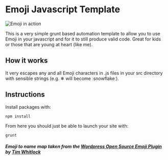 # Emoji Javascript Template

![Emoji in action](http://i.imgur.com/6n0NgK0.png)


This is a very simple grunt based automation template to allow you to use Emoji in your javascript and for it to still produce valid code. Great for kids or those that are young at heart (like me).

## How it works

It very escapes any and all Emoji characters in .js files in your src directory with sensible strings (e.g. ❄ will become ːsnowflakeː).

## Instructions

Install packages with:

    npm install

From here you should just be able to launch your site with:

    grunt

##### Emoji to name map taken from the [Wordpress Open Source Emoji Plugin](http://wordpress.org/plugins/open-source-emoji/) by [Tim Whitlock](http://timwhitlock.info/)

